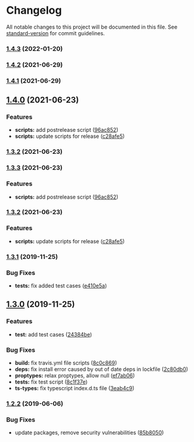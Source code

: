 # Changelog

All notable changes to this project will be documented in this file. See [standard-version](https://github.com/conventional-changelog/standard-version) for commit guidelines.

### [1.4.3](///compare/v1.4.2...v1.4.3) (2022-01-20)

### [1.4.2](///compare/v1.4.1...v1.4.2) (2021-06-29)

### [1.4.1](///compare/v1.4.0...v1.4.1) (2021-06-29)

## [1.4.0](///compare/v1.3.1...v1.4.0) (2021-06-23)


### Features

* **scripts:** add postrelease script ([96ac852](///commit/96ac852cd9c9e1ed188dfd866c701e7d6de04e96))
* **scripts:** update scripts for release ([c28afe5](///commit/c28afe50eec911581fa2b0d4898f9415a67a1e47))

### [1.3.2](///compare/v1.3.3...v1.3.2) (2021-06-23)

### [1.3.3](///compare/v1.3.2...v1.3.3) (2021-06-23)


### Features

* **scripts:** add postrelease script ([96ac852](///commit/96ac852cd9c9e1ed188dfd866c701e7d6de04e96))

### [1.3.2](///compare/v1.3.1...v1.3.2) (2021-06-23)


### Features

* **scripts:** update scripts for release ([c28afe5](///commit/c28afe50eec911581fa2b0d4898f9415a67a1e47))

### [1.3.1](///compare/v1.3.0...v1.3.1) (2019-11-25)


### Bug Fixes

* **tests:** fix added test cases ([e410e5a](///commit/e410e5a444f61c0f7eb74858236caa09b077521e))

## [1.3.0](///compare/v1.2.2...v1.3.0) (2019-11-25)


### Features

* **test:** add test cases ([24384be](///commit/24384be934e6e2b4f7bfaab76e87ec422dd3317c))


### Bug Fixes

* **build:** fix travis.yml file scripts ([8c0c869](///commit/8c0c86935ed5e7a251805512e1d6a777445dc8d2))
* **deps:** fix install error caused by out of date deps in lockfile ([2c80db0](///commit/2c80db095ffb9f7d75147a398d6a0259a18abdec))
* **proptypes:** relax proptypes, allow null ([ef7ab06](///commit/ef7ab06ff7bbcfe7f71b9825cd264628a94e81fc))
* **tests:** fix test script ([8c1f37e](///commit/8c1f37e8d67024edde460dcd5827c25d66fefa1e))
* **ts-types:** fix typescript index.d.ts file ([3eab4c9](///commit/3eab4c9099d3509a80af0d18bbe17b3ea9e1ff78))

### [1.2.2](///compare/v1.2.1...v1.2.2) (2019-06-06)


### Bug Fixes

* update packages, remove security vulnerabilities ([85b8050](///commit/85b8050))
